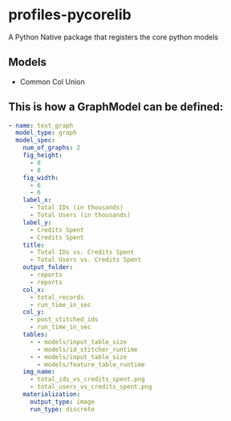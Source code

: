 # profiles-pycorelib

A Python Native package that registers the core python models

## Models

- Common Col Union

## This is how a GraphModel can be defined:

```yaml
- name: test_graph
  model_type: graph
  model_spec:
    num_of_graphs: 2
    fig_height:
      - 8
      - 8
    fig_width:
      - 6
      - 6
    label_x:
      - Total IDs (in thousands)
      - Total Users (in thousands)
    label_y:
      - Credits Spent
      - Credits Spent
    title:
      - Total IDs vs. Credits Spent
      - Total Users vs. Credits Spent
    output_folder:
      - reports
      - reports
    col_x:
      - total_records
      - run_time_in_sec
    col_y:
      - post_stitched_ids
      - run_time_in_sec
    tables:
      - - models/input_table_size
        - models/id_stitcher_runtime
      - - models/input_table_size
        - models/feature_table_runtime
    img_name:
      - total_ids_vs_credits_spent.png
      - total_users_vs_credits_spent.png
    materialization:
      output_type: image
      run_type: discrete
```

